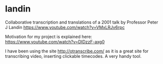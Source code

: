 # landin
Collaborative transcription and translations of a 2001 talk by Professor Peter J Landin
https://www.youtube.com/watch?v=VMxLRJv6rpc

Motivation for my project is explained here:
https://www.youtube.com/watch?v=DIDzzF-axg0

I have been using the site http://otranscribe.com/ as it is a great site for transcribing video, inserting clickable timecodes. A very handy tool.
